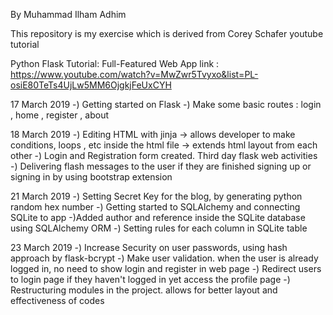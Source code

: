By Muhammad Ilham Adhim


This repository is my exercise which is derived from Corey Schafer youtube tutorial

Python Flask Tutorial: Full-Featured Web App
link : https://www.youtube.com/watch?v=MwZwr5Tvyxo&list=PL-osiE80TeTs4UjLw5MM6OjgkjFeUxCYH

17 March 2019 
    -) Getting started on Flask 
    -) Make some basic routes : login , home , register , about


18 March 2019 
    -) Editing HTML with jinja   -> allows developer to make conditions, loops , etc inside the html file
                                 -> extends html layout from each other
    -) Login and Registration form created. Third day flask web activities
    -) Delivering flash messages to the user if they are finished signing up or signing in by using bootstrap extension


21 March 2019
    -) Setting Secret Key for the blog, by generating python random hex number
    -) Getting started to SQLAlchemy and connecting SQLite to app
    -)Added author and reference inside the SQLite database using SQLAlchemy ORM
    -) Setting rules for each column in SQLite table 


23 March 2019 
    -) Increase Security on user passwords, using hash approach by flask-bcrypt
    -) Make user validation. when the user is already logged in, no need to show login and register in web page
    -) Redirect users to login page if they haven't logged in yet access the profile page
    -) Restructuring modules in the project. allows for better layout and effectiveness of codes
